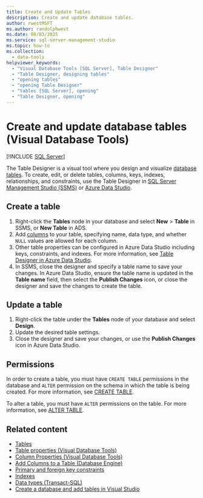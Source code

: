 ```yaml
---
title: Create and Update Tables
description: Create and update database tables.
author: rwestMSFT
ms.author: randolphwest
ms.date: 08/03/2025
ms.service: sql-server-management-studio
ms.topic: how-to
ms.collection:
  - data-tools
helpviewer_keywords:
  - "Visual Database Tools [SQL Server], Table Designer"
  - "Table Designer, designing tables"
  - "opening tables"
  - "opening Table Designer"
  - "tables [SQL Server], opening"
  - "Table Designer, opening"
---
```


# Create and update database tables (Visual Database Tools)

[!INCLUDE [SQL Server](../includes/applies-to-version/sqlserver.md)]

The Table Designer is a visual tool where you design and visualize [database tables](/sql/relational-databases/tables/tables). To create, edit, or delete tables, columns, keys, indexes, relationships, and constraints, use the Table Designer in [SQL Server Management Studio (SSMS)](../sql-server-management-studio-ssms.md) or [Azure Data Studio](/azure-data-studio/download-azure-data-studio).

## Create a table

1. Right-click the **Tables** node in your database and select **New** > **Table** in SSMS, or **New Table** in ADS.
1. Add [columns](column-properties-visual-database-tools.md) to your table, specifying name, data type, and whether `NULL` values are allowed for each column.
1. Other table properties can be configured in Azure Data Studio including keys, constraints, and indexes. For more information, see [Table Designer in Azure Data Studio](/azure-data-studio/overview-of-the-table-designer-in-azure-data-studio).
1. In SSMS, close the designer and specify a table name to save your changes. In Azure Data Studio, ensure the table name is updated in the **Table name** field, then select the **Publish Changes** icon, or close the designer and save the changes to create the table.

## Update a table

1. Right-click the table under the **Tables** node of your database and select **Design**.
1. Update the desired table settings.
1. Close the designer and save your changes, or use the **Publish Changes** icon in Azure Data Studio.

## Permissions

In order to create a table, you must have `CREATE TABLE` permissions in the database and `ALTER` permission on the schema in which the table is being created. For more information, see [CREATE TABLE](/sql/t-sql/statements/create-table-transact-sql).

To alter a table, you must have `ALTER` permissions on the table. For more information, see [ALTER TABLE](/sql/t-sql/statements/alter-table-transact-sql).

## Related content

- [Tables](/sql/relational-databases/tables/tables)
- [Table properties (Visual Database Tools)](table-properties-visual-database-tools.md)
- [Column Properties (Visual Database Tools)](column-properties-visual-database-tools.md)
- [Add Columns to a Table (Database Engine)](/sql/relational-databases/tables/add-columns-to-a-table-database-engine)
- [Primary and foreign key constraints](/sql/relational-databases/tables/primary-and-foreign-key-constraints)
- [Indexes](/sql/relational-databases/indexes/indexes)
- [Data types (Transact-SQL)](/sql/t-sql/data-types/data-types-transact-sql)
- [Create a database and add tables in Visual Studio](/visualstudio/data-tools/create-a-sql-database-by-using-a-designer)
